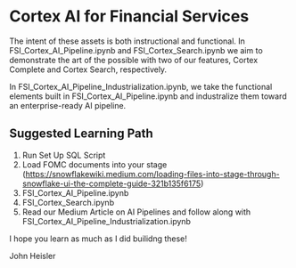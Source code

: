 # Cortex AI for Financial Services

The intent of these assets is both instructional and functional. In FSI_Cortex_AI_Pipeline.ipynb and FSI_Cortex_Search.ipynb
we aim to demonstrate the art of the possible with two of our features, Cortex Complete and Cortex Search, respectively.

In FSI_Cortex_AI_Pipeline_Industrialization.ipynb, we take the functional elements built in FSI_Cortex_AI_Pipeline.ipynb and industralize them toward an enterprise-ready AI pipeline.

## Suggested Learning Path
1. Run Set Up SQL Script
2. Load FOMC documents into your stage (https://snowflakewiki.medium.com/loading-files-into-stage-through-snowflake-ui-the-complete-guide-321b135f6175)
3. FSI_Cortex_AI_Pipeline.ipynb
4. FSI_Cortex_Search.ipynb
5. Read our Medium Article on AI Pipelines and follow along with FSI_Cortex_AI_Pipeline_Industrialization.ipynb

I hope you learn as much as I did builidng these! 

John Heisler
